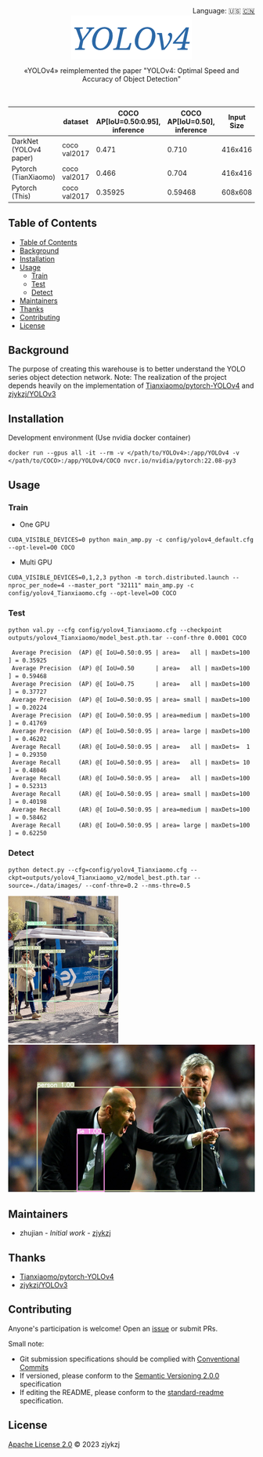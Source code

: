 <div align="right">
  Language:
    🇺🇸
  <a title="Chinese" href="./README.zh-CN.md">🇨🇳</a>
</div>

<div align="center"><a title="" href="https://github.com/zjykzj/YOLOv4"><img align="center" src="./imgs/YOLOv4.png" alt=""></a></div>

<p align="center">
  «YOLOv4» reimplemented the paper "YOLOv4: Optimal Speed and Accuracy of Object Detection"
<br>
<br>
  <a href="https://github.com/RichardLitt/standard-readme"><img src="https://img.shields.io/badge/standard--readme-OK-green.svg?style=flat-square" alt=""></a>
  <a href="https://conventionalcommits.org"><img src="https://img.shields.io/badge/Conventional%20Commits-1.0.0-yellow.svg" alt=""></a>
  <a href="http://commitizen.github.io/cz-cli/"><img src="https://img.shields.io/badge/commitizen-friendly-brightgreen.svg" alt=""></a>
</p>

<!-- <style type="text/css">
.tg  {border-collapse:collapse;border-spacing:0;}
.tg td{border-color:black;border-style:solid;border-width:1px;font-family:Arial, sans-serif;font-size:14px;
  overflow:hidden;padding:10px 5px;word-break:normal;}
.tg th{border-color:black;border-style:solid;border-width:1px;font-family:Arial, sans-serif;font-size:14px;
  font-weight:normal;overflow:hidden;padding:10px 5px;word-break:normal;}
.tg .tg-pm1l{background-color:#FFF;color:#24292F;text-align:center;vertical-align:middle}
.tg .tg-baqh{text-align:center;vertical-align:top}
</style> -->
<table class="tg">
<thead>
  <tr>
    <th class="tg-baqh"></th>
    <th class="tg-baqh">dataset</th>
    <th class="tg-baqh">COCO AP[IoU=0.50:0.95], inference</th>
    <th class="tg-baqh">COCO AP[IoU=0.50],      inference</th>
    <th class="tg-baqh">Input Size</th>
    <th class="tg-baqh">Conf Thre</th>
    <th class="tg-baqh">NMS Thre</th>
  </tr>
</thead>
<tbody>
  <tr>
    <td class="tg-baqh"><span style="font-weight:400;font-style:normal">DarkNet (YOLOv4 paper)</span></td>
    <td class="tg-baqh">coco <span style="font-weight:400;font-style:normal">val2017</span></td>
    <td class="tg-pm1l">0.471</td>
    <td class="tg-pm1l">0.710</td>
    <td class="tg-baqh"><span style="font-weight:400;font-style:normal">416x416</span></td>
    <td class="tg-baqh">/</td>
    <td class="tg-baqh">/</td>
  </tr>
  <tr>
    <td class="tg-baqh"><span style="font-weight:400;font-style:normal">Pytorch (TianXiaomo)</span></td>
    <td class="tg-baqh">coco <span style="font-weight:400;font-style:normal">val2017</span></td>
    <td class="tg-pm1l">0.466</td>
    <td class="tg-pm1l">0.704</td>
    <td class="tg-baqh"><span style="font-weight:400;font-style:normal">416x416</span></td>
    <td class="tg-baqh">/</td>
    <td class="tg-baqh">/</td>
  </tr>
  <tr>
    <td class="tg-baqh"><span style="font-weight:400;font-style:normal">Pytorch (This)</span></td>
    <td class="tg-baqh">coco <span style="font-weight:400;font-style:normal">val2017</span></td>
    <td class="tg-baqh">0.35925</td>
    <td class="tg-baqh">0.59468</td>
    <td class="tg-baqh">608x608</td>
    <td class="tg-baqh">0.0001</td>
    <td class="tg-baqh">0.4</td>
  </tr>
</tbody>
</table>

## Table of Contents

- [Table of Contents](#table-of-contents)
- [Background](#background)
- [Installation](#installation)
- [Usage](#usage)
  - [Train](#train)
  - [Test](#test)
  - [Detect](#detect)
- [Maintainers](#maintainers)
- [Thanks](#thanks)
- [Contributing](#contributing)
- [License](#license)

## Background

The purpose of creating this warehouse is to better understand the YOLO series object detection network. Note: The
realization of the project depends heavily on the implementation
of [Tianxiaomo/pytorch-YOLOv4](https://github.com/Tianxiaomo/pytorch-YOLOv4)
and [zjykzj/YOLOv3](https://github.com/zjykzj/YOLOv3)

## Installation

Development environment (Use nvidia docker container)

```shell
docker run --gpus all -it --rm -v </path/to/YOLOv4>:/app/YOLOv4 -v </path/to/COCO>:/app/YOLOv4/COCO nvcr.io/nvidia/pytorch:22.08-py3
```

## Usage

### Train

* One GPU

```shell
CUDA_VISIBLE_DEVICES=0 python main_amp.py -c config/yolov4_default.cfg --opt-level=O0 COCO
```

* Multi GPU

```shell
CUDA_VISIBLE_DEVICES=0,1,2,3 python -m torch.distributed.launch --nproc_per_node=4 --master_port "32111" main_amp.py -c config/yolov4_Tianxiaomo.cfg --opt-level=O0 COCO
```

### Test

```shell
python val.py --cfg config/yolov4_Tianxiaomo.cfg --checkpoint outputs/yolov4_Tianxiaomo/model_best.pth.tar --conf-thre 0.0001 COCO
```

```text
 Average Precision  (AP) @[ IoU=0.50:0.95 | area=   all | maxDets=100 ] = 0.35925
 Average Precision  (AP) @[ IoU=0.50      | area=   all | maxDets=100 ] = 0.59468
 Average Precision  (AP) @[ IoU=0.75      | area=   all | maxDets=100 ] = 0.37727
 Average Precision  (AP) @[ IoU=0.50:0.95 | area= small | maxDets=100 ] = 0.20224
 Average Precision  (AP) @[ IoU=0.50:0.95 | area=medium | maxDets=100 ] = 0.41769
 Average Precision  (AP) @[ IoU=0.50:0.95 | area= large | maxDets=100 ] = 0.46202
 Average Recall     (AR) @[ IoU=0.50:0.95 | area=   all | maxDets=  1 ] = 0.29350
 Average Recall     (AR) @[ IoU=0.50:0.95 | area=   all | maxDets= 10 ] = 0.48046
 Average Recall     (AR) @[ IoU=0.50:0.95 | area=   all | maxDets=100 ] = 0.52313
 Average Recall     (AR) @[ IoU=0.50:0.95 | area= small | maxDets=100 ] = 0.40198
 Average Recall     (AR) @[ IoU=0.50:0.95 | area=medium | maxDets=100 ] = 0.58462
 Average Recall     (AR) @[ IoU=0.50:0.95 | area= large | maxDets=100 ] = 0.62250
```

### Detect

```shell
python detect.py --cfg=config/yolov4_Tianxiaomo.cfg --ckpt=outputs/yolov4_Tianxiaomo_v2/model_best.pth.tar --source=./data/images/ --conf-thre=0.2 --nms-thre=0.5
```

<p align="left"><img src="./data/detect/exp/bus.jpg" height="300"\> <img src="./data/detect/exp/zidane.jpg" height="300"\></p>
  
## Maintainers

* zhujian - *Initial work* - [zjykzj](https://github.com/zjykzj)

## Thanks

* [Tianxiaomo/pytorch-YOLOv4](https://github.com/Tianxiaomo/pytorch-YOLOv4)
* [zjykzj/YOLOv3](https://github.com/zjykzj/YOLOv3)

## Contributing

Anyone's participation is welcome! Open an [issue](https://github.com/zjykzj/YOLOv4/issues) or submit PRs.

Small note:

* Git submission specifications should be complied
  with [Conventional Commits](https://www.conventionalcommits.org/en/v1.0.0-beta.4/)
* If versioned, please conform to the [Semantic Versioning 2.0.0](https://semver.org) specification
* If editing the README, please conform to the [standard-readme](https://github.com/RichardLitt/standard-readme)
  specification.

## License

[Apache License 2.0](LICENSE) © 2023 zjykzj